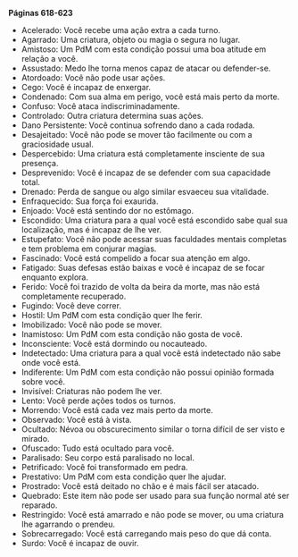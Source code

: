 
**Páginas 618-623**

- Acelerado: Você recebe uma ação extra a cada turno. 
- Agarrado: Uma criatura, objeto ou magia o segura no lugar. 
- Amistoso: Um PdM com esta condição possui uma boa atitude em relação a você. 
- Assustado: Medo lhe torna menos capaz de atacar ou defender-se. 
- Atordoado: Você não pode usar ações. 
- Cego: Você é incapaz de enxergar.
- Condenado: Com sua alma em perigo, você está mais perto da morte. 
- Confuso: Você ataca indiscriminadamente. 
- Controlado: Outra criatura determina suas ações. 
- Dano Persistente: Você continua sofrendo dano a cada rodada. 
- Desajeitado: Você não pode se mover tão facilmente ou com a graciosidade usual. 
- Despercebido: Uma criatura está completamente insciente de sua presença. 
- Desprevenido: Você é incapaz de se defender com sua capacidade total. 
- Drenado: Perda de sangue ou algo similar esvaeceu sua vitalidade. 
- Enfraquecido: Sua força foi exaurida. 
- Enjoado: Você está sentindo dor no estômago. 
- Escondido: Uma criatura para a qual você está escondido sabe qual sua localização, mas é incapaz de lhe ver.
- Estupefato: Você não pode acessar suas faculdades mentais completas e tem problema em conjurar magias. 
- Fascinado: Você está compelido a focar sua atenção em algo. 
- Fatigado: Suas defesas estão baixas e você é incapaz de se focar enquanto explora. 
- Ferido: Você foi trazido de volta da beira da morte, mas não está completamente recuperado. 
- Fugindo: Você deve correr. 
- Hostil: Um PdM com esta condição quer lhe ferir. 
- Imobilizado: Você não pode se mover. 
- Inamistoso: Um PdM com esta condição não gosta de você. 
- Inconsciente: Você está dormindo ou nocauteado. 
- Indetectado: Uma criatura para a qual você está indetectado não sabe onde você está. 
- Indiferente: Um PdM com esta condição não possui opinião formada sobre você.
- Invisível: Criaturas não podem lhe ver. 
- Lento: Você perde ações todos os turnos. 
- Morrendo: Você está cada vez mais perto da morte. 
- Observado: Você está à vista. 
- Ocultado: Névoa ou obscurecimento similar o torna difícil de ser visto e mirado. 
- Ofuscado: Tudo está ocultado para você. 
- Paralisado: Seu corpo está paralisado no local. 
- Petrificado: Você foi transformado em pedra. 
- Prestativo: Um PdM com esta condição quer lhe ajudar. 
- Prostrado: Você está deitado no chão e é mais fácil ser atacado. 
- Quebrado: Este item não pode ser usado para sua função normal até ser reparado. 
- Restringido: Você está amarrado e não pode se mover, ou uma criatura lhe agarrando o prendeu. 
- Sobrecarregado: Você está carregando mais peso do que dá conta. 
- Surdo: Você é incapaz de ouvir.